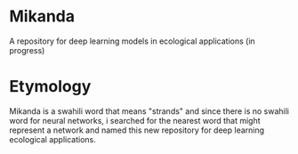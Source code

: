 # Mikanda
A repository for deep learning models in ecological applications (in progress)

# Etymology 
Mikanda is a swahili word that means "strands" and since there is no swahili word for neural networks, i searched for the nearest word that might represent a network and named this new repository for deep learning ecological applications.

